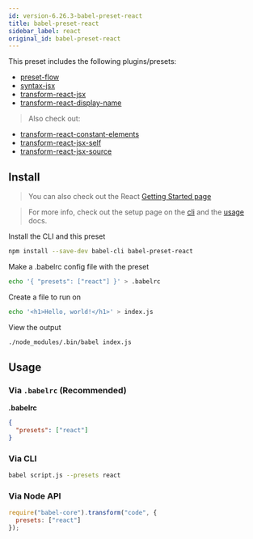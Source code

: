 ```yaml
---
id: version-6.26.3-babel-preset-react
title: babel-preset-react
sidebar_label: react
original_id: babel-preset-react
---
```


This preset includes the following plugins/presets:

- [preset-flow](https://babeljs.io/docs/en/babel-preset-flow)
- [syntax-jsx](https://babeljs.io/docs/en/babel-plugin-syntax-jsx)
- [transform-react-jsx](https://babeljs.io/docs/en/babel-plugin-transform-react-jsx)
- [transform-react-display-name](https://babeljs.io/docs/en/babel-plugin-transform-react-display-name)

> Also check out:

- [transform-react-constant-elements](https://babeljs.io/docs/en/transform-react-constant-elements)
- [transform-react-jsx-self](https://babeljs.io/docs/en/transform-react-jsx-self)
- [transform-react-jsx-source](https://babeljs.io/docs/en/transform-react-jsx-source)

## Install

> You can also check out the React [Getting Started page](https://facebook.github.io/react/docs/hello-world.html)

> For more info, check out the setup page on the [cli](/docs/setup/) and the [usage](/docs/usage/cli/) docs.

Install the CLI and this preset

```sh
npm install --save-dev babel-cli babel-preset-react
```

Make a .babelrc config file with the preset

```sh
echo '{ "presets": ["react"] }' > .babelrc
```

Create a file to run on

```sh
echo '<h1>Hello, world!</h1>' > index.js
```

View the output

```sh
./node_modules/.bin/babel index.js
```

## Usage

### Via `.babelrc` (Recommended)

**.babelrc**

```json
{
  "presets": ["react"]
}
```

### Via CLI

```sh
babel script.js --presets react 
```

### Via Node API

```javascript
require("babel-core").transform("code", {
  presets: ["react"]
});
```

